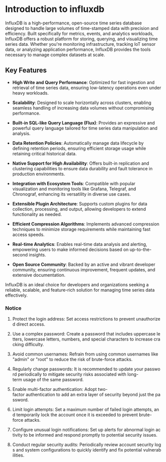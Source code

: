 # Introduction to influxdb

InfluxDB is a high-performance, open-source time series database designed to handle large volumes of time-stamped data with precision and efficiency. Built specifically for metrics, events, and analytics workloads, InfluxDB offers a robust platform for storing, querying, and visualizing time series data. Whether you're monitoring infrastructure, tracking IoT sensor data, or analyzing application performance, InfluxDB provides the tools necessary to manage complex datasets at scale.

## Key Features

- **High Write and Query Performance**: Optimized for fast ingestion and retrieval of time series data, ensuring low-latency operations even under heavy workloads.
  
- **Scalability**: Designed to scale horizontally across clusters, enabling seamless handling of increasing data volumes without compromising performance.

- **Built-in SQL-like Query Language (Flux)**: Provides an expressive and powerful query language tailored for time series data manipulation and analysis.

- **Data Retention Policies**: Automatically manage data lifecycle by defining retention periods, ensuring efficient storage usage while retaining critical historical data.

- **Native Support for High Availability**: Offers built-in replication and clustering capabilities to ensure data durability and fault tolerance in production environments.

- **Integration with Ecosystem Tools**: Compatible with popular visualization and monitoring tools like Grafana, Telegraf, and Chronograf, enhancing its versatility in diverse use cases.

- **Extensible Plugin Architecture**: Supports custom plugins for data collection, processing, and output, allowing developers to extend functionality as needed.

- **Efficient Compression Algorithms**: Implements advanced compression techniques to minimize storage requirements while maintaining fast access speeds.

- **Real-time Analytics**: Enables real-time data analysis and alerting, empowering users to make informed decisions based on up-to-the-second insights.

- **Open Source Community**: Backed by an active and vibrant developer community, ensuring continuous improvement, frequent updates, and extensive documentation.

InfluxDB is an ideal choice for developers and organizations seeking a reliable, scalable, and feature-rich solution for managing time series data effectively.

### Notice

1.  Protect the login address: Set access restrictions to prevent unauthorized direct access.
    
2.  Use a complex password: Create a password that includes uppercase letters, lowercase letters, numbers, and special characters to increase cracking difficulty.
    
3.  Avoid common usernames: Refrain from using common usernames like "admin" or "root" to reduce the risk of brute-force attacks.
    
4.  Regularly change passwords: It is recommended to update your password periodically to mitigate security risks associated with long-term usage of the same password.
    
5.  Enable multi-factor authentication: Adopt two-factor authentication to add an extra layer of security beyond just the password.
    
6.  Limit login attempts: Set a maximum number of failed login attempts, and temporarily lock the account once it is exceeded to prevent brute-force attacks.
    
7.  Configure unusual login notifications: Set up alerts for abnormal login activity to be informed and respond promptly to potential security issues.
    
8.  Conduct regular security audits: Periodically review account security logs and system configurations to quickly identify and fix potential vulnerabilities.
        